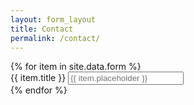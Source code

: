 ```yaml
---
layout: form_layout
title: Contact
permalink: /contact/
---
```

<x>
          {% for item in site.data.form %}
          <div class="form-group">
            <label for="example">{{ item.title }}</label>
            <input 
            type="
            { % if {{ item.type }} == 'email' % } email 
           { % if {{ item.type }} == 'text' % } text 
            { % endif % } 
            " 
            name="email" class="center" id="example" placeholder="{{ item.placeholder }}" required="required">
          </div>
          {% endfor %}
<x>